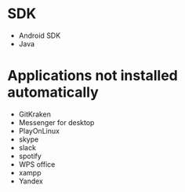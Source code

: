 # SDK
- Android SDK
- Java

# Applications not installed automatically
- GitKraken
- Messenger for desktop
- PlayOnLinux
- skype
- slack
- spotify
- WPS office
- xampp
- Yandex

